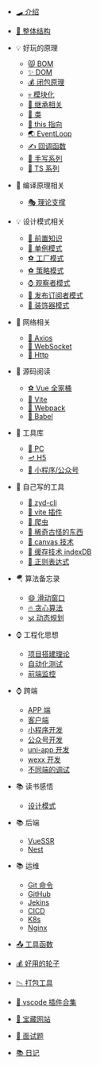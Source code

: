 - [🛹 介绍](/README.md)
- [🛑 整体结构](/blog/docsify.md)

- 💡 好玩的原理

  - [😾 BOM](/blog/eng/bom.md)
  - [✨ DOM](/blog/eng/dom.md)
  - [💰 闭包原理](/blog/eng/bibao.md)
  - [💀 模块化](/blog/eng/mokuai.md)
  - [🌱 继承相关](/blog/eng/jicheng.md)
  - [🍃 类](/blog/eng/class.md)
  - [🥳 this 指向](/blog/eng/this.md)
  - [🌏 EventLoop](/blog/eng/eventLoop.md)
  - [✍️ 回调函数](/blog/eng/callback.md)
  - [🎃 手写系列](/blog/eng/shouxie.md)
  - [🔀 TS 系列](/blog/eng/ts.md)

- 🎂 编译原理相关

  - [🎭 理论支撑](/blog/bianyi/lilun.md)

- 💡 设计模式相关

  - [🚀 前置知识](/blog/sheji/pre.md)
  - [🐻 单例模式](/blog/sheji/single.md)
  - [⚽ 工厂模式](/blog/sheji/factory.md)
  - [⚽ 策略模式](/blog/sheji/celue.md)
  - [⌚ 观察者模式](/blog/sheji/watch.md)
  - [🛑 发布订阅者模式](/blog/sheji/fubu.md)
  - [🛶 装饰器模式](/blog/sheji/zs.md)

- 🍰 网络相关

  - [🚀 Axios](/blog/wangluo/axios.md)
  - [🐻 WebSocket](/blog/wangluo/websocket.md)
  - [🎁 Http](/blog/wangluo/http.md)

- 🎌 源码阅读

  - [⚽ Vue 全家桶](/blog/yuanma/vue3.md)
  - [🐻 Vite](/blog/yuanma/vite.md)
  - [👋 Webpack](/blog/yuanma/webpack.md)
  - [🚀 Babel](/blog/yuanma/babel.md)

- 🌋 工具库

  - [👨 PC](/blog/utils/pc.md)
  - [🪔 H5](/blog/utils/h5.md)
  - [🍂 小程序/公众号](/blog/utils/wx.md)

- 🛶 自己写的工具

  - [🌱 zyd-cli](/blog/utils/cli.md)
  - [🐰 vite 插件](/blog/utils/vitePlugin.md)
  - [👋 爬虫](/blog/utils/pachong.md)
  - [👋 稀奇古怪的东西](/blog/utils/play.md)
  - [👋 canvas 技术](/blog/utils/canvas.md)
  - [👋 缓存技术 indexDB](/blog/utils/indexDB.md)
  - [👋 正则表达式](/blog/utils/zhengze.md)

- 🪂 算法备忘录

  - [😄 滑动窗口](/blog/suanfa/huadong.md)
  - [🔥 贪心算法](/blog/suanfa/tanxin.md)
  - [🕉️ 动态规划](/blog/suanfa/dongtai.md)

- ⌚ 工程化思想

  - [项目搭建理论](/blog/gongcheng/init.md)
  - [自动化测试](/blog/gongcheng/autoTest.md)
  - [前端监控](/blog/gongcheng/maidian.md)

- ⌚ 跨端
  - [APP 端](/blog/kuaduan/app.md)
  - [客户端](/blog/kuaduan/zhuomian.md)
  - [小程序开发](/blog/kuaduan/xiaochengxu.md)
  - [公众号开发](/blog/kuaduan/gongzhonghao.md)
  - [uni-app 开发](/blog/kuaduan/uniapp.md)
  - [wexx 开发](/blog/kuaduan/weex.md)
  - [不同端的调试](/blog/kuaduan/tiaoshi.md)
- 📚 读书感悟

  - [设计模式](/blog/book/sjms.md)

- 📚 后端

  - [VueSSR](/blog/houduan/nust.md)
  - [Nest](/blog/houduan/nest.md)

- 📚 运维

  - [Git 命令](/blog/yunwei/git.md)
  - [GitHub](/blog/yunwei/github.md)
  - [Jekins](/blog/yunwei/jekens.md)
  - [CICD](/blog/yunwei/cicd.md)
  - [K8s](/blog/yunwei/k8s.md)
  - [Nginx](/blog/yunwei/nginx.md)

- [📤 工具函数](/blog/common/code.md)

- [💰 好用的轮子](/blog/common/lunzi.md)

- [📉 打包工具](/blog/common/build.md)

- [📅 vscode 插件合集](/blog/common/vscode.md)

- [🐯 宝藏网站](/blog/common/wangzhan.md)

- [🐯 面试题](/blog/common/mianshi.md)

- [📚 日记](/blog/riji/riji.md)
